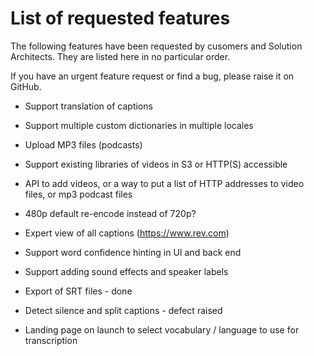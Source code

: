 # List of requested features

The following features have been requested by cusomers and Solution Architects. They are listed here in no particular order. 

If you have an urgent feature request or find a bug, please raise it on GitHub.

- Support translation of captions

- Support multiple custom dictionaries in multiple locales

- Upload MP3 files (podcasts)

- Support existing libraries of videos in S3 or HTTP(S) accessible

- API to add videos, or a way to put a list of HTTP addresses to video files, or mp3 podcast files

- 480p default re-encode instead of 720p?

- Expert view of all captions (https://www.rev.com)

- Support word confidence hinting in UI and back end

- Support adding sound effects and speaker labels

- Export of SRT files - done

- Detect silence and split captions - defect raised

- Landing page on launch to select vocabulary / language to use for transcription

